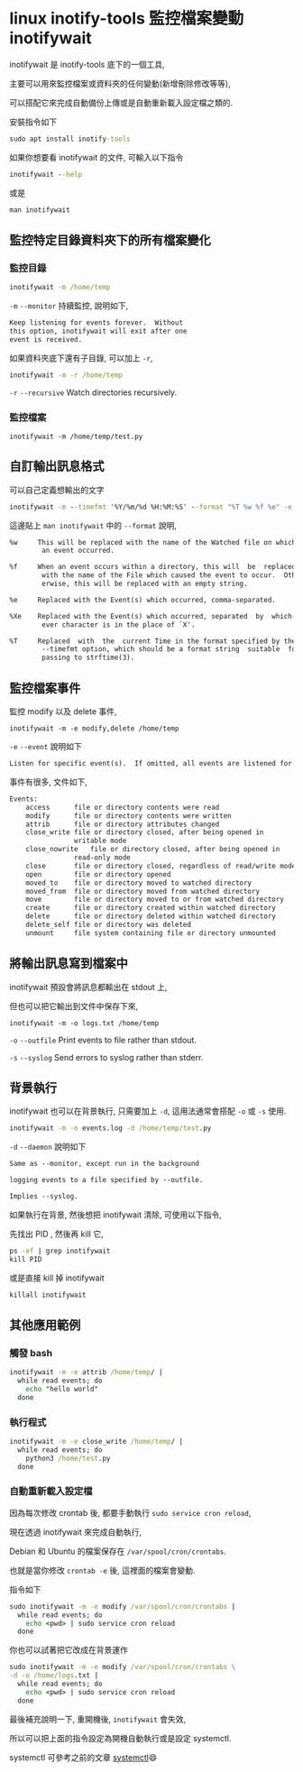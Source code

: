 # linux inotify-tools 監控檔案變動 inotifywait

inotifywait 是 inotify-tools 底下的一個工具,

主要可以用來監控檔案或資料夾的任何變動(新增刪除修改等等),

可以搭配它來完成自動備份上傳或是自動重新載入設定檔之類的.

安裝指令如下

```cmd
sudo apt install inotify-tools
```

如果你想要看 inotifywait 的文件, 可輸入以下指令

```cmd
inotifywait --help
```

或是

```cmd
man inotifywait
```

## 監控特定目錄資料夾下的所有檔案變化

### 監控目錄

```cmd
inotifywait -m /home/temp
```

`-m` `--monitor` 持續監控, 說明如下,

```txt
Keep listening for events forever.  Without
this option, inotifywait will exit after one
event is received.
```

如果資料夾底下還有子目錄, 可以加上 `-r`,

```cmd
inotifywait -m -r /home/temp
```

`-r` `--recursive`	Watch directories recursively.

### 監控檔案

```cnd
inotifywait -m /home/temp/test.py
```

## 自訂輸出訊息格式

可以自己定義想輸出的文字

```cmd
inotifywait -m --timefmt '%Y/%m/%d %H:%M:%S' --format "%T %w %f %e" -e create  /home/temp
```

這邊貼上 `man inotifywait` 中的 `--format` 說明,

```txt
%w     This will be replaced with the name of the Watched file on which
        an event occurred.

%f     When an event occurs within a directory, this will  be  replaced
        with the name of the File which caused the event to occur.  Oth‐
        erwise, this will be replaced with an empty string.

%e     Replaced with the Event(s) which occurred, comma-separated.

%Xe    Replaced with the Event(s) which occurred, separated  by  which‐
        ever character is in the place of `X'.

%T     Replaced  with  the  current Time in the format specified by the
        --timefmt option, which should be a format string  suitable  for
        passing to strftime(3).
```

## 監控檔案事件

監控 modify 以及 delete 事件,

```cnd
inotifywait -m -e modify,delete /home/temp
```

`-e` `--event` 說明如下

```txt
Listen for specific event(s).  If omitted, all events are listened for.
```

事件有很多, 文件如下,

```txt
Events:
	access		file or directory contents were read
	modify		file or directory contents were written
	attrib		file or directory attributes changed
	close_write	file or directory closed, after being opened in
	           	writable mode
	close_nowrite	file or directory closed, after being opened in
	           	read-only mode
	close		file or directory closed, regardless of read/write mode
	open		file or directory opened
	moved_to	file or directory moved to watched directory
	moved_from	file or directory moved from watched directory
	move		file or directory moved to or from watched directory
	create		file or directory created within watched directory
	delete		file or directory deleted within watched directory
	delete_self	file or directory was deleted
	unmount		file system containing file or directory unmounted
```

## 將輸出訊息寫到檔案中

inotifywait 預設會將訊息都輸出在 stdout 上,

但也可以把它輸出到文件中保存下來,

```cnd
inotifywait -m -o logs.txt /home/temp
```

`-o` `--outfile` Print events to file rather than stdout.

`-s` `--syslog` Send errors to syslog rather than stderr.

## 背景執行

inotifywait 也可以在背景執行, 只需要加上 `-d`, 這用法通常會搭配 `-o` 或 `-s` 使用.

```cmd
inotifywait -m -o events.log -d /home/temp/test.py
```

`-d` `--daemon` 說明如下

```txt
Same as --monitor, except run in the background

logging events to a file specified by --outfile.

Implies --syslog.
```

如果執行在背景, 然後想把 inotifywait 清除, 可使用以下指令,

先找出 PID , 然後再 kill 它,

```cmd
ps -ef | grep inotifywait
kill PID
```

或是直接 kill 掉 inotifywait

```cmd
killall inotifywait
```

## 其他應用範例

### 觸發 bash

```cmd
inotifywait -m -e attrib /home/temp/ |
  while read events; do
    echo "hello world"
  done
```

### 執行程式

```cmd
inotifywait -m -e close_write /home/temp/ |
  while read events; do
    python3 /home/test.py
  done
```

### 自動重新載入設定檔

因為每次修改 crontab 後, 都要手動執行 `sudo service cron reload`,

現在透過 inotifywait 來完成自動執行,

Debian 和 Ubuntu 的檔案保存在 `/var/spool/cron/crontabs`.

也就是當你修改 `crontab -e` 後, 這裡面的檔案會變動.

指令如下

```cmd
sudo inotifywait -m -e modify /var/spool/cron/crontabs |
  while read events; do
    echo <pwd> | sudo service cron reload
  done
```

你也可以試著把它改成在背景運作

```cmd
sudo inotifywait -m -e modify /var/spool/cron/crontabs \
-d -o /home/logs.txt |
  while read events; do
    echo <pwd> | sudo service cron reload
  done
```

最後補充說明一下, 重開機後, `inotifywait` 會失效,

所以可以把上面的指令設定為開機自動執行或是設定 systemctl.

systemctl 可參考之前的文章 [systemctl](https://github.com/twtrubiks/linux-note/tree/master/systemctl-tutorial):smile: